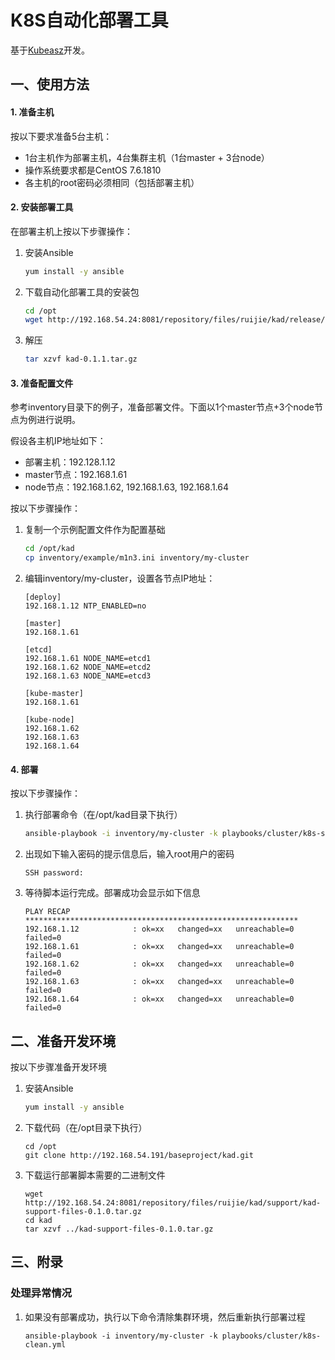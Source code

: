 # K8S自动化部署工具

基于[Kubeasz](https://github.com/gjmzj/kubeasz)开发。

## 一、使用方法

#### 1. 准备主机

按以下要求准备5台主机：

- 1台主机作为部署主机，4台集群主机（1台master + 3台node）
- 操作系统要求都是CentOS 7.6.1810
- 各主机的root密码必须相同（包括部署主机）

#### 2. 安装部署工具

在部署主机上按以下步骤操作：

1. 安装Ansible
    ```bash
    yum install -y ansible
    ```
1. 下载自动化部署工具的安装包
    ```bash
    cd /opt
    wget http://192.168.54.24:8081/repository/files/ruijie/kad/release/kad-0.1.1.tar.gz
    ```
1. 解压
    ```bash
    tar xzvf kad-0.1.1.tar.gz
    ```

#### 3. 准备配置文件

参考inventory目录下的例子，准备部署文件。下面以1个master节点+3个node节点为例进行说明。

假设各主机IP地址如下：
- 部署主机：192.128.1.12
- master节点：192.168.1.61
- node节点：192.168.1.62, 192.168.1.63, 192.168.1.64

按以下步骤操作：
1. 复制一个示例配置文件作为配置基础
    ```bash
    cd /opt/kad
    cp inventory/example/m1n3.ini inventory/my-cluster
    ```
1. 编辑inventory/my-cluster，设置各节点IP地址：
    ```
    [deploy]
    192.168.1.12 NTP_ENABLED=no

    [master]
    192.168.1.61

    [etcd]
    192.168.1.61 NODE_NAME=etcd1
    192.168.1.62 NODE_NAME=etcd2
    192.168.1.63 NODE_NAME=etcd3

    [kube-master]
    192.168.1.61

    [kube-node]
    192.168.1.62
    192.168.1.63
    192.168.1.64
    ```

#### 4. 部署

按以下步骤操作：

1. 执行部署命令（在/opt/kad目录下执行）
    ```bash
    ansible-playbook -i inventory/my-cluster -k playbooks/cluster/k8s-setup.yml
    ```
1. 出现如下输入密码的提示信息后，输入root用户的密码
    ```
    SSH password:
    ```
1. 等待脚本运行完成。部署成功会显示如下信息
    ```
    PLAY RECAP *************************************************************
    192.168.1.12            : ok=xx   changed=xx   unreachable=0    failed=0
    192.168.1.61            : ok=xx   changed=xx   unreachable=0    failed=0
    192.168.1.62            : ok=xx   changed=xx   unreachable=0    failed=0
    192.168.1.63            : ok=xx   changed=xx   unreachable=0    failed=0
    192.168.1.64            : ok=xx   changed=xx   unreachable=0    failed=0
    ```

## 二、准备开发环境

按以下步骤准备开发环境

1. 安装Ansible
    ```bash
    yum install -y ansible
    ```
1. 下载代码（在/opt目录下执行）
    ```
    cd /opt
    git clone http://192.168.54.191/baseproject/kad.git
    ```
1. 下载运行部署脚本需要的二进制文件
    ```
    wget http://192.168.54.24:8081/repository/files/ruijie/kad/support/kad-support-files-0.1.0.tar.gz
    cd kad
    tar xzvf ../kad-support-files-0.1.0.tar.gz
    ```

## 三、附录

### 处理异常情况

1. 如果没有部署成功，执行以下命令清除集群环境，然后重新执行部署过程
    ```
    ansible-playbook -i inventory/my-cluster -k playbooks/cluster/k8s-clean.yml
    ```
